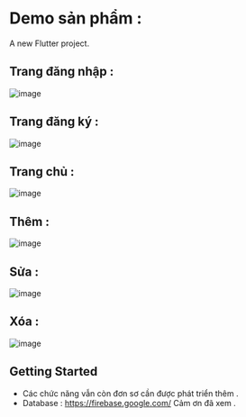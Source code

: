 # Demo sản phẩm :

A new Flutter project.

## Trang đăng nhập :
![image](https://github.com/user-attachments/assets/6e2875ca-3557-4415-996c-b57898e3f831)
## Trang đăng ký :
![image](https://github.com/user-attachments/assets/15b06226-2a5e-45e2-a043-c5720e7cabd9)
## Trang chủ :
![image](https://github.com/user-attachments/assets/96e31c2d-bb54-421b-ab6a-f2b22b65c5eb)
## Thêm :
![image](https://github.com/user-attachments/assets/136fa2a8-3120-4fdd-b804-74bf78d6eae2)
## Sửa :
![image](https://github.com/user-attachments/assets/d0cff1af-45f5-4d7a-b43a-236b131496e3)
## Xóa :
![image](https://github.com/user-attachments/assets/c685890b-1062-4ce8-bab5-8671d16eb608)
## Getting Started
- Các chức năng vẫn còn đơn sơ cần được phát triển thêm .
- Database : https://firebase.google.com/
Cảm ơn đã xem .
